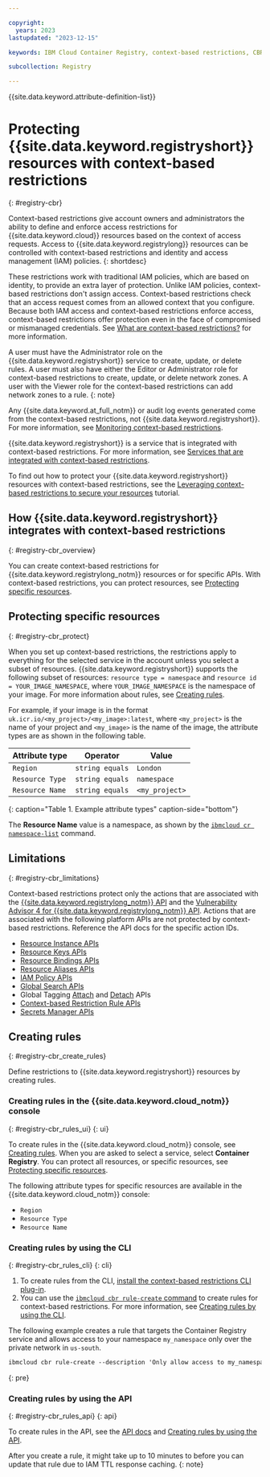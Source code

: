 ```yaml
---

copyright:
  years: 2023
lastupdated: "2023-12-15"

keywords: IBM Cloud Container Registry, context-based restrictions, CBR, access

subcollection: Registry

---
```


{{site.data.keyword.attribute-definition-list}}

# Protecting {{site.data.keyword.registryshort}} resources with context-based restrictions
{: #registry-cbr}

Context-based restrictions give account owners and administrators the ability to define and enforce access restrictions for {{site.data.keyword.cloud}} resources based on the context of access requests. Access to {{site.data.keyword.registrylong}} resources can be controlled with context-based restrictions and identity and access management (IAM) policies.
{: shortdesc}

These restrictions work with traditional IAM policies, which are based on identity, to provide an extra layer of protection. Unlike IAM policies, context-based restrictions don't assign access. Context-based restrictions check that an access request comes from an allowed context that you configure. Because both IAM access and context-based restrictions enforce access, context-based restrictions offer protection even in the face of compromised or mismanaged credentials. See [What are context-based restrictions?](/docs/account?topic=account-context-restrictions-whatis) for more information.

A user must have the Administrator role on the {{site.data.keyword.registryshort}} service to create, update, or delete rules. A user must also have either the Editor or Administrator role for context-based restrictions to create, update, or delete network zones. A user with the Viewer role for the context-based restrictions can add network zones to a rule.
{: note}

Any {{site.data.keyword.at_full_notm}} or audit log events generated come from the context-based restrictions, not {{site.data.keyword.registryshort}}. For more information, see [Monitoring context-based restrictions](/docs/account?topic=account-cbr-monitor).

{{site.data.keyword.registryshort}} is a service that is integrated with context-based restrictions. For more information, see [Services that are integrated with context-based restrictions](/docs/account?topic=account-context-restrictions-whatis#cbr-adopters).

To find out how to protect your {{site.data.keyword.registryshort}} resources with context-based restrictions, see the [Leveraging context-based restrictions to secure your resources](/docs/account?topic=account-context-restrictions-tutorial) tutorial.

## How {{site.data.keyword.registryshort}} integrates with context-based restrictions
{: #registry-cbr_overview}

You can create context-based restrictions for {{site.data.keyword.registrylong_notm}} resources or for specific APIs. With context-based restrictions, you can protect resources, see [Protecting specific resources](#registry-cbr_protect).

## Protecting specific resources
{: #registry-cbr_protect}

When you set up context-based restrictions, the restrictions apply to everything for the selected service in the account unless you select a subset of resources. {{site.data.keyword.registryshort}} supports the following subset of resources: `resource type = namespace` and `resource id = YOUR_IMAGE_NAMESPACE`, where `YOUR_IMAGE_NAMESPACE` is the namespace of your image. For more information about rules, see [Creating rules](/docs/account?topic=account-context-restrictions-create&interface=ui#context-restrictions-create-rules).

For example, if your image is in the format `uk.icr.io/<my_project>/<my_image>:latest`, where `<my_project>` is the name of your project and `<my_image>` is the name of the image, the attribute types are as shown in the following table.

| Attribute type | Operator | Value |
|----------------|----------|-------|
| `Region` | `string equals` | `London`|
| `Resource Type` | `string equals` | `namespace` |
| `Resource Name` | `string equals` | `<my_project>` |
{: caption="Table 1. Example attribute types" caption-side="bottom"}

The **Resource Name** value is a namespace, as shown by the [`ibmcloud cr namespace-list`](/docs/Registry?topic=Registry-containerregcli#bx_cr_namespace_list) command.

## Limitations
{: #registry-cbr_limitations}

Context-based restrictions protect only the actions that are associated with the [{{site.data.keyword.registrylong_notm}} API](/apidocs/container-registry) and the [Vulnerability Advisor 4 for {{site.data.keyword.registrylong_notm}} API](/apidocs/vulnerability-advisor). Actions that are associated with the following platform APIs are not protected by context-based restrictions. Reference the API docs for the specific action IDs.

- [Resource Instance APIs](/apidocs/resource-controller/resource-controller#list-resource-instances)
- [Resource Keys APIs](/apidocs/resource-controller/resource-controller#list-resource-keys)
- [Resource Bindings APIs](/apidocs/resource-controller/resource-controller#list-resource-bindings)
- [Resource Aliases APIs](/apidocs/resource-controller/resource-controller#list-resource-aliases)
- [IAM Policy APIs](/apidocs/iam-policy-management#list-policies)
- [Global Search APIs](/apidocs/search)
- Global Tagging [Attach](/apidocs/tagging#attach-tag) and [Detach](/apidocs/tagging#detach-tag) APIs
- [Context-based Restriction Rule APIs](/apidocs/context-based-restrictions#create-rule)
- [Secrets Manager APIs](/apidocs/secrets-manager/secrets-manager-v2)

## Creating rules
{: #registry-cbr_create_rules}

Define restrictions to {{site.data.keyword.registryshort}} resources by creating rules.

### Creating rules in the {{site.data.keyword.cloud_notm}} console
{: #registry-cbr_rules_ui}
{: ui}

To create rules in the {{site.data.keyword.cloud_notm}} console, see [Creating rules](/docs/account?topic=account-context-restrictions-create&interface=ui#context-restrictions-create-rules). When you are asked to select a service, select **Container Registry**. You can protect all resources, or specific resources, see [Protecting specific resources](#registry-cbr_protect).

The following attribute types for specific resources are available in the {{site.data.keyword.cloud_notm}} console:

- `Region`
- `Resource Type`
- `Resource Name`

### Creating rules by using the CLI
{: #registry-cbr_rules_cli}
{: cli}

1. To create rules from the CLI, [install the context-based restrictions CLI plug-in](/docs/cli?topic=cli-cbr-plugin#install-cbr-plugin).
2. You can use the [`ibmcloud cbr rule-create` command](/docs/account?topic=account-cbr-plugin#cbr-cli-rule-create-command) to create rules for context-based restrictions. For more information, see [Creating rules by using the CLI](/docs/account?topic=account-context-restrictions-create&interface=cli#context-restrictions-create-rules-cli).

The following example creates a rule that targets the Container Registry service and allows access to your namespace `my_namespace` only over the private network in `us-south`.

```txt
ibmcloud cbr rule-create --description 'Only allow access to my_namespace over the private network' --service-name container-registry --context-attributes endpointType=private --resource-attributes resourceType=namespace,resource=my_namespace --region=us-south
```
{: pre}

### Creating rules by using the API
{: #registry-cbr_rules_api}
{: api}

To create rules in the API, see the [API docs](/apidocs/context-based-restrictions#create-rule) and [Creating rules by using the API](/docs/account?topic=account-context-restrictions-create&interface=api#context-restrictions-create-rules-api).

After you create a rule, it might take up to 10 minutes to before you can update that rule due to IAM TTL response caching.
{: note}
